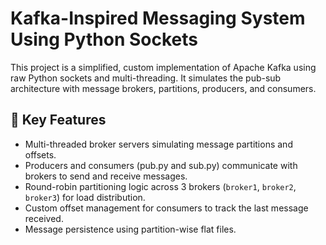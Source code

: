 # Kafka-Inspired Messaging System Using Python Sockets

This project is a simplified, custom implementation of Apache Kafka using raw Python sockets and multi-threading. It simulates the pub-sub architecture with message brokers, partitions, producers, and consumers.

## 🧠 Key Features

- Multi-threaded broker servers simulating message partitions and offsets.
- Producers and consumers (pub.py and sub.py) communicate with brokers to send and receive messages.
- Round-robin partitioning logic across 3 brokers (`broker1`, `broker2`, `broker3`) for load distribution.
- Custom offset management for consumers to track the last message received.
- Message persistence using partition-wise flat files.



